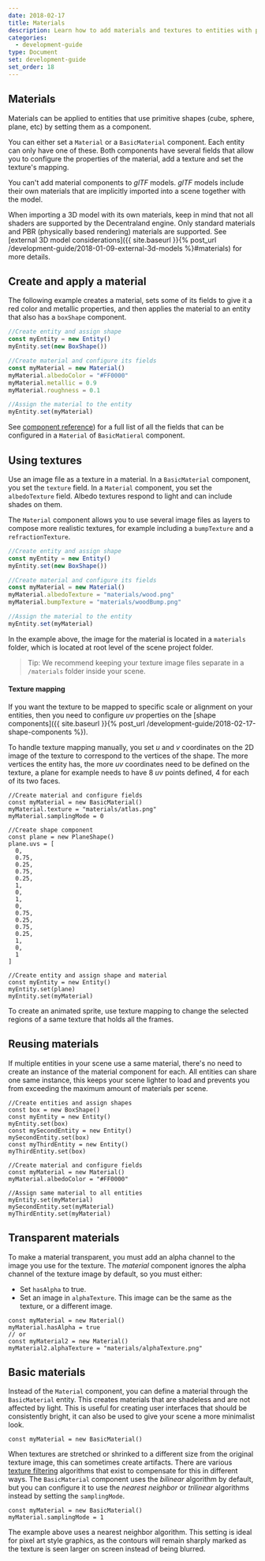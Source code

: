 ```yaml
---
date: 2018-02-17
title: Materials
description: Learn how to add materials and textures to entities with primitive shapes.
categories:
  - development-guide
type: Document
set: development-guide
set_order: 18
---
```


## Materials

Materials can be applied to entities that use primitive shapes (cube, sphere, plane, etc) by setting them as a component.

You can either set a `Material` or a `BasicMaterial` component. Each entity can only have one of these. Both components have several fields that allow you to configure the properties of the material, add a texture and set the texture's mapping.

You can't add material components to _glTF_ models. _glTF_ models include their own materials that are implicitly imported into a scene together with the model.

When importing a 3D model with its own materials, keep in mind that not all shaders are supported by the Decentraland engine. Only standard materials and PBR (physically based rendering) materials are supported. See [external 3D model considerations]({{ site.baseurl }}{% post_url /development-guide/2018-01-09-external-3d-models %}#materials) for more details.

## Create and apply a material

The following example creates a material, sets some of its fields to give it a red color and metallic properties, and then applies the material to an entity that also has a `boxShape` component.

```ts
//Create entity and assign shape
const myEntity = new Entity()
myEntity.set(new BoxShape())

//Create material and configure its fields
const myMaterial = new Material()
myMaterial.albedoColor = "#FF0000"
myMaterial.metallic = 0.9
myMaterial.roughness = 0.1

//Assign the material to the entity
myEntity.set(myMaterial)
```

See [component reference]()) for a full list of all the fields that can be configured in a `Material` of `BasicMatieral` component.

## Using textures

Use an image file as a texture in a material. In a `BasicMaterial` component, you set the `texture` field. In a `Material` component, you set the `albedoTexture` field. Albedo textures respond to light and can include shades on them.

The `Material` component allows you to use several image files as layers to compose more realistic textures, for example including a `bumpTexture` and a `refractionTexture`.

```ts
//Create entity and assign shape
const myEntity = new Entity()
myEntity.set(new BoxShape())

//Create material and configure its fields
const myMaterial = new Material()
myMaterial.albedoTexture = "materials/wood.png"
myMaterial.bumpTexture = "materials/woodBump.png"

//Assign the material to the entity
myEntity.set(myMaterial)
```

In the example above, the image for the material is located in a `materials` folder, which is located at root level of the scene project folder.

> Tip: We recommend keeping your texture image files separate in a `/materials` folder inside your scene.

#### Texture mapping

If you want the texture to be mapped to specific scale or alignment on your entities, then you need to configure _uv_ properties on the [shape components]({{ site.baseurl }}{% post_url /development-guide/2018-02-17-shape-components %}).

<!--
Use the [Decentraland sprite helpers](https://github.com/decentraland/dcl-sprites) library to map textures easily. Read documentation on how to use this library in the provided link.

-->

To handle texture mapping manually, you set _u_ and _v_ coordinates on the 2D image of the texture to correspond to the vertices of the shape. The more vertices the entity has, the more _uv_ coordinates need to be defined on the texture, a plane for example needs to have 8 _uv_ points defined, 4 for each of its two faces.

```tsx
//Create material and configure fields
const myMaterial = new BasicMaterial()
myMaterial.texture = "materials/atlas.png"
myMaterial.samplingMode = 0

//Create shape component
const plane = new PlaneShape()
plane.uvs = [
  0,
  0.75,
  0.25,
  0.75,
  0.25,
  1,
  0,
  1,
  0,
  0.75,
  0.25,
  0.75,
  0.25,
  1,
  0,
  1
]

//Create entity and assign shape and material
const myEntity = new Entity()
myEntity.set(plane)
myEntity.set(myMaterial)
```

To create an animated sprite, use texture mapping to change the selected regions of a same texture that holds all the frames.

## Reusing materials

If multiple entities in your scene use a same material, there's no need to create an instance of the material component for each. All entities can share one same instance, this keeps your scene lighter to load and prevents you from exceeding the maximum amount of materials per scene.

```tsx
//Create entities and assign shapes
const box = new BoxShape()
const myEntity = new Entity()
myEntity.set(box)
const mySecondEntity = new Entity()
mySecondEntity.set(box)
const myThirdEntity = new Entity()
myThirdEntity.set(box)

//Create material and configure fields
const myMaterial = new Material()
myMaterial.albedoColor = "#FF0000"

//Assign same material to all entities
myEntity.set(myMaterial)
mySecondEntity.set(myMaterial)
myThirdEntity.set(myMaterial)
```

## Transparent materials

To make a material transparent, you must add an alpha channel to the image you use for the texture. The _material_ component ignores the alpha channel of the texture image by default, so you must either:

- Set `hasAlpha` to true.
- Set an image in `alphaTexture`. This image can be the same as the texture, or a different image.

```tsx
const myMaterial = new Material()
myMaterial.hasAlpha = true
// or
const myMaterial2 = new Material()
myMaterial2.alphaTexture = "materials/alphaTexture.png"
```

## Basic materials

Instead of the `Material` component, you can define a material through the `BasicMaterial` entity. This creates materials that are shadeless and are not affected by light. This is useful for creating user interfaces that should be consistently bright, it can also be used to give your scene a more minimalist look.

```tsx
const myMaterial = new BasicMaterial()
```

When textures are stretched or shrinked to a different size from the original texture image, this can sometimes create artifacts. There are various [texture filtering](https://en.wikipedia.org/wiki/Texture_filtering) algorithms that exist to compensate for this in different ways. The `BasicMaterial` component uses the _bilinear_ algorithm by default, but you can configure it to use the _nearest neighbor_ or _trilinear_ algorithms instead by setting the `samplingMode`.

```tsx
const myMaterial = new BasicMaterial()
myMaterial.samplingMode = 1
```

The example above uses a nearest neighbor algorithm. This setting is ideal for pixel art style graphics, as the contours will remain sharply marked as the texture is seen larger on screen instead of being blurred.

